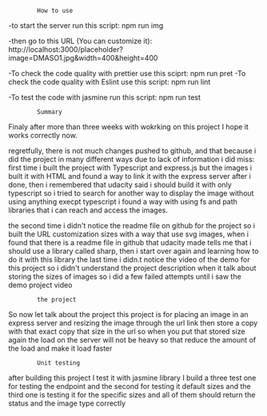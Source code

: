             How to use

-to start the server run this script:
npm run img

-then go to this URL (You can customize it):
http://localhost:3000/placeholder?image=DMASO1.jpg&width=400&height=400

-To check the code quality with prettier use this sciprt:
npm run pret
-To check the code quality with Eslint use this script:
npm run lint

-To test the code with jasmine run this script:
npm run test

  
            Summary

Finaly after more than three weeks with wokrking on this project I hope it works correctly now.

regretfully, there is not much changes pushed to github,
and that because i did the project in many different ways
due to lack of information i did miss:
first time i built the project with Typescript and express.js but the images i built it with HTML 
and found a way to link it with the express server after i done, then i remembered that udacity said i should build it with only typescript
so i tried to search for another way to display the image without using anything execpt typescript i found a way with using fs and path libraries that i can reach and access the images. 

the second time i didn't notice the readme file on github for the project so i built the URL customization sizes with a way that use svg images,
when i found that there is a readme file in github that udacity made tells me that i should use a library called sharp, then i start over again
and learning how to do it with this library
the last time i didn.t notice the video of the demo for this project so i didn't understand the project description when it talk about storing the sizes of images 
so i did a few failed attempts until i saw the demo project video 




            the project
 
 So now let talk about the project 
this project is for placing an image in an express server 
and resizing the image through the url link 
then store a copy with that exact copy that size in the url 
so when you put that stored size again the load on the server will not be heavy
so that reduce the amount of the load and make it load faster

            Unit testing

after building this project I test it with jasmine library
I build a three test 
one for testing the endpoint
and the second for testing it default sizes
and the third one is testing it for the specific sizes 
and all of them should return the status and the image type correctly
